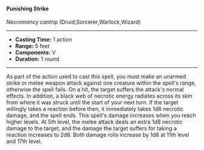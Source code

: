 #### Punishing Strike
*Necromancy cantrip* (Druid,Sorcerer,Warlock,Wizard)
___
- **Casting Time:** 1 action
- **Range:** 5 feet
- **Components:** V
- **Duration:** 1 round
---
As part of the action used to cast this spell, you
must make an unarmed strike or melee weapon
attack against one creature within the spell's range,
otherwise the spell fails. On a hit, the target suffers
the attack's normal effects. In addition, a black web
of necrotic energy radiates across its skin from
where it was struck until the start of your next turn.
If the target willingly takes a reaction before then, it
immediately takes 1d8 necrotic damage, and the
spell ends.
This spell's damage increases when you reach
higher levels. At 5th level, the melee attack deals an
extra 1d8 necrotic damage to the target, and the
damage the target suffers for taking a reaction
increases to 2d8. Both damage rolls increase by 1d8
at 11th level and 17th level.
